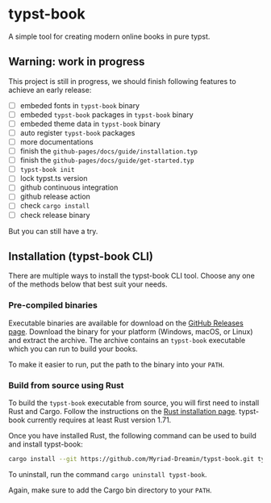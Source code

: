 # typst-book

A simple tool for creating modern online books in pure typst.

## Warning: work in progress

This project is still in progress, we should finish following features to achieve an early release:

- [ ] embeded fonts in `typst-book` binary
- [ ] embeded `typst-book` packages in `typst-book` binary
- [ ] embeded theme data in `typst-book` binary
- [ ] auto register `typst-book` packages
- [ ] more documentations
- [ ] finish the `github-pages/docs/guide/installation.typ`
- [ ] finish the `github-pages/docs/guide/get-started.typ`
- [ ] `typst-book init`
- [ ] lock typst.ts version
- [ ] github continuous integration
- [ ] github release action
- [ ] check `cargo install`
- [ ] check release binary

But you can still have a try.

## Installation (typst-book CLI)

There are multiple ways to install the typst-book CLI tool.
Choose any one of the methods below that best suit your needs.

### Pre-compiled binaries

Executable binaries are available for download on the [GitHub Releases page](https://github.com/Myriad-Dreamin/typst-book/releases).
Download the binary for your platform (Windows, macOS, or Linux) and extract the archive.
The archive contains an `typst-book` executable which you can run to build your books.

To make it easier to run, put the path to the binary into your `PATH`.

### Build from source using Rust

To build the `typst-book` executable from source, you will first need to install Rust and Cargo.
Follow the instructions on the [Rust installation page]("https://www.rust-lang.org/tools/install").
typst-book currently requires at least Rust version 1.71.

Once you have installed Rust, the following command can be used to build and install typst-book:

```sh
cargo install --git https://github.com/Myriad-Dreamin/typst-book.git typst-book
```

To uninstall, run the command `cargo uninstall typst-book`.

Again, make sure to add the Cargo bin directory to your `PATH`.
